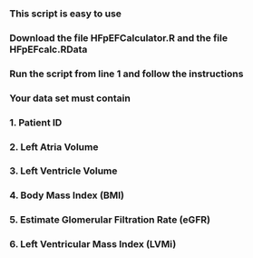 ### This script is easy to use
### Download the file HFpEFCalculator.R and the file HFpEFcalc.RData
### Run the script from line 1 and follow the instructions
### Your data set must contain
###    1. Patient ID
###    2. Left Atria Volume
###    3. Left Ventricle Volume
###    4. Body Mass Index (BMI)
###    5. Estimate Glomerular Filtration Rate (eGFR)
###    6. Left Ventricular Mass Index (LVMi)

